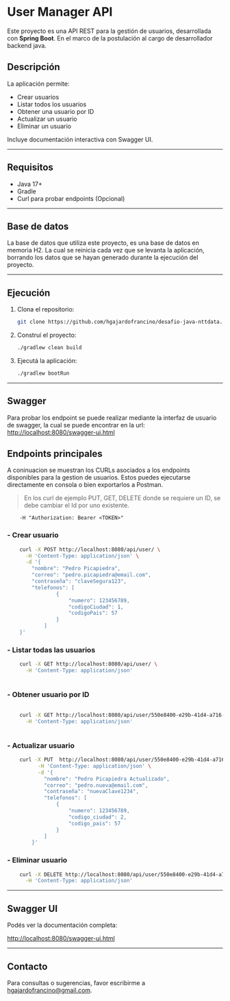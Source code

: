 # User Manager API

Este proyecto es una API REST para la gestión de usuarios, desarrollada con **Spring Boot**. En el marco de la postulación al cargo de desarrollador backend java.

## Descripción

La aplicación permite:

- Crear usuarios
- Listar todos los usuarios
- Obtener una usuario por ID
- Actualizar un usuario
- Eliminar un usuario

Incluye documentación interactiva con Swagger UI.

---

## Requisitos

- Java 17+
- Gradle
- Curl para probar endpoints (Opcional)

---

## Base de datos

La base de datos que utiliza este proyecto, es una base de datos en memoria H2. La cual se reinicia cada vez que se levanta la aplicación, borrando los datos que se hayan generado durante la ejecución del proyecto.

---

## Ejecución

1. Clona el repositorio:
   ```bash
   git clone https://github.com/hgajardofrancino/desafio-java-nttdata.git

2. Construí el proyecto:

    ```bash
   ./gradlew clean build

3. Ejecutá la aplicación:

    ```bash
    ./gradlew bootRun

---
## Swagger

Para probar los endpoint se puede realizar mediante la interfaz de usuario de swagger, la cual se puede encontrar en la url: [http://localhost:8080/swagger-ui.html](http://localhost:8080/swagger-ui.html)

##  Endpoints principales

A coninuacion se muestran los CURLs asociados a los endpoints disponibles para la gestion de usuarios. Estos puedes ejecutarse directamente en consola o bien exportarlos a Postman.
> En los curl de ejemplo PUT, GET, DELETE donde se requiere un ID, se debe cambiar el Id por uno existente.

```
    -H "Authorization: Bearer <TOKEN>"
```

###  - Crear usuario

```bash
    curl -X POST http://localhost:8080/api/user/ \
      -H 'Content-Type: application/json' \
      -d '{
        "nombre": "Pedro Picapiedra",
        "correo": "pedro.picapiedra@email.com",
        "contraseña": "claveSegura123",
        "telefonos": [
                {
                    "numero": 123456789,
                    "codigoCiudad": 1,
                    "codigoPais": 57
                }
            ]
    }'
```

### - Listar todas las usuarios

```bash
    curl -X GET http://localhost:8080/api/user/ \
      -H 'Content-Type: application/json'
  
```

### - Obtener usuario por ID

```bash
    
    curl -X GET http://localhost:8080/api/user/550e8400-e29b-41d4-a716-446655440000 \
      -H 'Content-Type: application/json'
    
```

### - Actualizar usuario

```bash
    curl -X PUT  http://localhost:8080/api/user/550e8400-e29b-41d4-a716-446655440000 \
          -H 'Content-Type: application/json' \
          -d '{
            "nombre": "Pedro Picapiedra Actualizado",
            "correo": "pedro.nueva@email.com",
            "contraseña": "nuevaClave1234",
            "telefonos": [
                {
                    "numero": 123456789,
                    "codigo_ciudad": 2,
                    "codigo_pais": 57
                }
            ]
        }'
```

### - Eliminar usuario

```bash
    curl -X DELETE http://localhost:8080/api/user/550e8400-e29b-41d4-a716-446655440000 \
      -H 'Content-Type: application/json'

```

---

## Swagger UI

Podés ver la documentación completa:

[http://localhost:8080/swagger-ui.html](http://localhost:8080/swagger-ui.html)

---

## Contacto

Para consultas o sugerencias, favor escribirme a [hgajardofrancino@gmail.com](mailto:hgajardofrancinol@gmail.com).